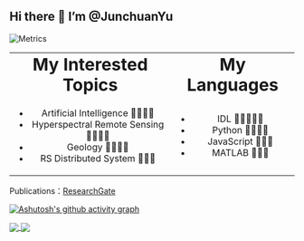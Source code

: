 ## Hi there 👋 I’m @JunchuanYu

![Metrics](https://metrics.lecoq.io/JunchuanYu?template=classic&base.activity=0&base.community=0&base.metadata=0&config.timezone=Asia%2FShanghai)

<table style="text-align:center">
 <tr>
    <td><b style="font-size:30px;text-align:center">My Interested Topics</b></td>
    <td><b style="font-size:30px;text-align:center">My Languages</b></td>
 </tr>
 <tr>
    <td>

- Artificial Intelligence 🎉🎉🎉🎉           
- Hyperspectral Remote Sensing 🎉🎉🎉🎉                          
- Geology 🎉🎉🎉🎉
- RS Distributed System  🎉🎉🎉                                    
</td>
    <td>

- IDL 🌟🌟🌟🌟🌟
- Python 🌟🌟🌟🌟
- JavaScript 🌟🌟🌟
- MATLAB 🌟🌟🌟
</td>
 </tr>
</table>

Publications：[ResearchGate](https://www.researchgate.net/profile/Junchuan-Yu/publications)


[![Ashutosh's github activity graph](https://activity-graph.herokuapp.com/graph?username=JunchuanYu&theme=dracula)](https://github.com/ashutosh00710/github-readme-activity-graph)

<!-- 
| <a href="https://github.com/anuraghazra/github-readme-stats"><img align="center" src="https://github-readme-stats.vercel.app/api?username=JunchuanYu&show_icons=true&include_all_commits=true&theme=buefy&hide_border=true" alt="Anurag's github stats" /></a> <a href="https://github.com/anuraghazra/github-readme-stats">
  <img align="center" src="https://github-readme-stats.vercel.app/api/pin/?username=JunchuanYu&repo=Deep-learning-teaching&theme=buefy" />
</a> -->
<!-- | <a href="https://github.com/anuraghazra/github-readme-stats"><img align="center" src="https://github-readme-stats.vercel.app/api?username=JunchuanYu&show_icons=true&include_all_commits=true&theme=buefy&hide_border=true" alt="Anurag's github stats" /></a> | <a href="https://github.com/anuraghazra/github-readme-stats"><img align="center" src="https://github-readme-stats.vercel.app/api/top-langs/?username=JunchuanYu&layout=compact&theme=buefy&hide_border=true" /></a> |
| ------------- | ------------- | -->

<a href="https://github.com/anuraghazra/github-readme-stats">
  <img align="center" src="https://github-readme-stats.vercel.app/api/pin/?username=JunchuanYu&repo=Deep-learning-teaching&theme=buefy" />
</a>
<a href="https://github.com/anuraghazra/anuraghazra.github.io">
  <img align="center" src="https://github-readme-stats.vercel.app/api/pin/?username=JunchuanYu&repo=Pytorch-Project-Template&theme=buefy" />
</a>

